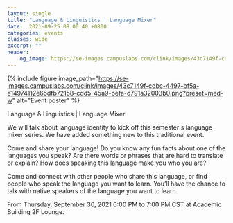 ```yaml
---
layout: single
title: "Language & Linguistics | Language Mixer"
date:  2021-09-25 08:00:40 +0800
categories: events
classes: wide
excerpt: ""
header:
    og_image: https://se-images.campuslabs.com/clink/images/43c7149f-cdbc-4497-bf5a-e14974112e65dfb72158-cdd5-45a9-befa-d791a32003b0.png?preset=med-w  
---
```


{% include figure image_path="https://se-images.campuslabs.com/clink/images/43c7149f-cdbc-4497-bf5a-e14974112e65dfb72158-cdd5-45a9-befa-d791a32003b0.png?preset=med-w" alt="Event poster" %}


<div class="h-event vevent">
  <div class="p-name summary">Language & Linguistics | Language Mixer</div>
  <div class="p-description description"><p><span style="font-weight: 400;">We will talk about language identity to kick off this semester's language mixer series. We have added something new to this traditional event.</span></p>
<p><span style="font-weight: 400;">Come and share your language! Do you know any fun facts about one of the languages you speak? Are there words or phrases that are hard to translate or explain? How does speaking this language make you who you are?&nbsp;</span></p>
<p><span style="font-weight: 400;">Come and connect with other people who share this language, or find people who speak the language you want to learn. You&rsquo;ll have the chance to talk with native speakers of the language you want to learn.</span></p></div>
  <div>
    <p>
      From <time class="dt-start dtstart" datetime="2021-09-30T18:00:00.0000000+08:00" title="2021-09-30T18:00:00.0000000+08:00">Thursday, September 30, 2021 6:00 PM</time>
      to <time class="dt-end dtend" datetime="2021-09-30T19:00:00.0000000+08:00" title="2021-09-30T19:00:00.0000000+08:00">7:00 PM CST</time>
      at <span class="p-location location">Academic Building 2F Lounge</span>.
    </p>
  </div>
</div>
